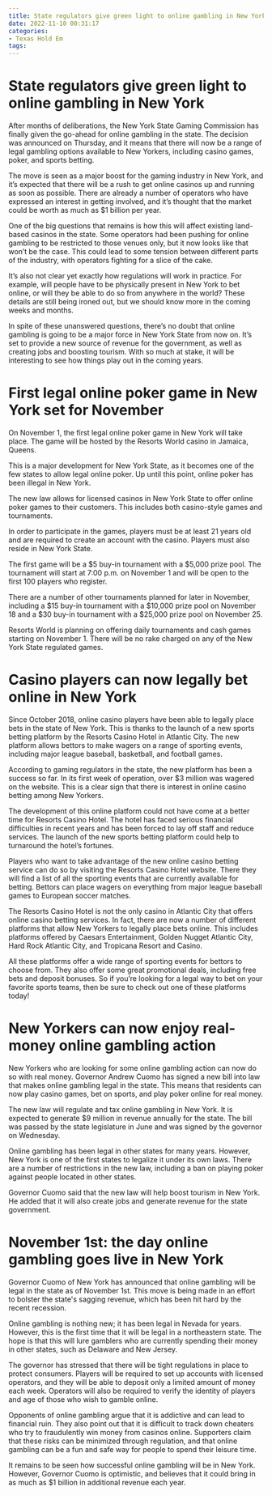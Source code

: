 ```yaml
---
title: State regulators give green light to online gambling in New York 
date: 2022-11-10 00:31:17
categories:
- Texas Hold Em
tags:
---
```



#  State regulators give green light to online gambling in New York 

After months of deliberations, the New York State Gaming Commission has finally given the go-ahead for online gambling in the state. The decision was announced on Thursday, and it means that there will now be a range of legal gambling options available to New Yorkers, including casino games, poker, and sports betting.

The move is seen as a major boost for the gaming industry in New York, and it’s expected that there will be a rush to get online casinos up and running as soon as possible. There are already a number of operators who have expressed an interest in getting involved, and it’s thought that the market could be worth as much as $1 billion per year.

One of the big questions that remains is how this will affect existing land-based casinos in the state. Some operators had been pushing for online gambling to be restricted to those venues only, but it now looks like that won’t be the case. This could lead to some tension between different parts of the industry, with operators fighting for a slice of the cake.

It’s also not clear yet exactly how regulations will work in practice. For example, will people have to be physically present in New York to bet online, or will they be able to do so from anywhere in the world? These details are still being ironed out, but we should know more in the coming weeks and months.

In spite of these unanswered questions, there’s no doubt that online gambling is going to be a major force in New York State from now on. It’s set to provide a new source of revenue for the government, as well as creating jobs and boosting tourism. With so much at stake, it will be interesting to see how things play out in the coming years.

#  First legal online poker game in New York set for November 

On November 1, the first legal online poker game in New York will take place. The game will be hosted by the Resorts World casino in Jamaica, Queens.

This is a major development for New York State, as it becomes one of the few states to allow legal online poker. Up until this point, online poker has been illegal in New York.

The new law allows for licensed casinos in New York State to offer online poker games to their customers. This includes both casino-style games and tournaments.

In order to participate in the games, players must be at least 21 years old and are required to create an account with the casino. Players must also reside in New York State.

The first game will be a $5 buy-in tournament with a $5,000 prize pool. The tournament will start at 7:00 p.m. on November 1 and will be open to the first 100 players who register.

There are a number of other tournaments planned for later in November, including a $15 buy-in tournament with a $10,000 prize pool on November 18 and a $30 buy-in tournament with a $25,000 prize pool on November 25.

Resorts World is planning on offering daily tournaments and cash games starting on November 1. There will be no rake charged on any of the New York State regulated games.

#  Casino players can now legally bet online in New York 

Since October 2018, online casino players have been able to legally place bets in the state of New York. This is thanks to the launch of a new sports betting platform by the Resorts Casino Hotel in Atlantic City. The new platform allows bettors to make wagers on a range of sporting events, including major league baseball, basketball, and football games. 

According to gaming regulators in the state, the new platform has been a success so far. In its first week of operation, over $3 million was wagered on the website. This is a clear sign that there is interest in online casino betting among New Yorkers. 

The development of this online platform could not have come at a better time for Resorts Casino Hotel. The hotel has faced serious financial difficulties in recent years and has been forced to lay off staff and reduce services. The launch of the new sports betting platform could help to turnaround the hotel’s fortunes. 

Players who want to take advantage of the new online casino betting service can do so by visiting the Resorts Casino Hotel website. There they will find a list of all the sporting events that are currently available for betting. Bettors can place wagers on everything from major league baseball games to European soccer matches. 

The Resorts Casino Hotel is not the only casino in Atlantic City that offers online casino betting services. In fact, there are now a number of different platforms that allow New Yorkers to legally place bets online. This includes platforms offered by Caesars Entertainment, Golden Nugget Atlantic City, Hard Rock Atlantic City, and Tropicana Resort and Casino. 

All these platforms offer a wide range of sporting events for bettors to choose from. They also offer some great promotional deals, including free bets and deposit bonuses. So if you’re looking for a legal way to bet on your favorite sports teams, then be sure to check out one of these platforms today!

#  New Yorkers can now enjoy real-money online gambling action 

New Yorkers who are looking for some online gambling action can now do so with real money. Governor Andrew Cuomo has signed a new bill into law that makes online gambling legal in the state. This means that residents can now play casino games, bet on sports, and play poker online for real money.

The new law will regulate and tax online gambling in New York. It is expected to generate $9 million in revenue annually for the state. The bill was passed by the state legislature in June and was signed by the governor on Wednesday.

Online gambling has been legal in other states for many years. However, New York is one of the first states to legalize it under its own laws. There are a number of restrictions in the new law, including a ban on playing poker against people located in other states.

Governor Cuomo said that the new law will help boost tourism in New York. He added that it will also create jobs and generate revenue for the state government.

#  November 1st: the day online gambling goes live in New York

Governor Cuomo of New York has announced that online gambling will be legal in the state as of November 1st. This move is being made in an effort to bolster the state's sagging revenue, which has been hit hard by the recent recession.

Online gambling is nothing new; it has been legal in Nevada for years. However, this is the first time that it will be legal in a northeastern state. The hope is that this will lure gamblers who are currently spending their money in other states, such as Delaware and New Jersey.

The governor has stressed that there will be tight regulations in place to protect consumers. Players will be required to set up accounts with licensed operators, and they will be able to deposit only a limited amount of money each week. Operators will also be required to verify the identity of players and age of those who wish to gamble online.

Opponents of online gambling argue that it is addictive and can lead to financial ruin. They also point out that it is difficult to track down cheaters who try to fraudulently win money from casinos online. Supporters claim that these risks can be minimized through regulation, and that online gambling can be a fun and safe way for people to spend their leisure time.

It remains to be seen how successful online gambling will be in New York. However, Governor Cuomo is optimistic, and believes that it could bring in as much as $1 billion in additional revenue each year.